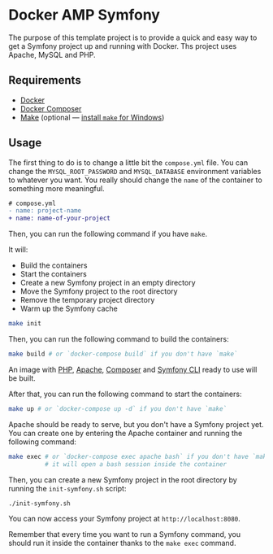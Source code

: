# Docker AMP Symfony

The purpose of this template project is to provide a quick and easy way to get 
a Symfony project up and running with Docker. Ths project uses Apache, MySQL and
PHP.

## Requirements

- [Docker](https://www.docker.com/)
- [Docker Composer](https://docs.docker.com/compose/)
- [Make](https://www.gnu.org/software/make/manual/make.html) (optional — [install `make` for Windows](https://stackoverflow.com/questions/2532234/how-to-run-a-makefile-in-windows))

## Usage

The first thing to do is to change a little bit the `compose.yml` file. You can
change the `MYSQL_ROOT_PASSWORD` and `MYSQL_DATABASE` environment variables to
whatever you want. You really should change the `name` of the container to
something more meaningful.

```diff
# compose.yml
- name: project-name
+ name: name-of-your-project
```

Then, you can run the following command if you have `make`.

It will:
- Build the containers
- Start the containers
- Create a new Symfony project in an empty directory
- Move the Symfony project to the root directory
- Remove the temporary project directory
- Warm up the Symfony cache

```bash
make init
```

Then, you can run the following command to build the containers:

```bash
make build # or `docker-compose build` if you don't have `make`
```

An image with [PHP](https://www.php.net), [Apache](https://httpd.apache.org), [Composer](https://getcomposer.org) and [Symfony CLI](https://symfony.com/download) ready to use will be built.

After that, you can run the following command to start the containers:

```bash
make up # or `docker-compose up -d` if you don't have `make`
```

Apache should be ready to serve, but you don't have a Symfony project yet. You
can create one by entering the Apache container and running the following command:

```bash
make exec # or `docker-compose exec apache bash` if you don't have `make`
          # it will open a bash session inside the container
```

Then, you can create a new Symfony project in the root directory by running the `init-symfony.sh` script:

```bash
./init-symfony.sh
```

You can now access your Symfony project at `http://localhost:8080`.

Remember that every time you want to run a Symfony command, you should run it
inside the container thanks to the `make exec` command.
